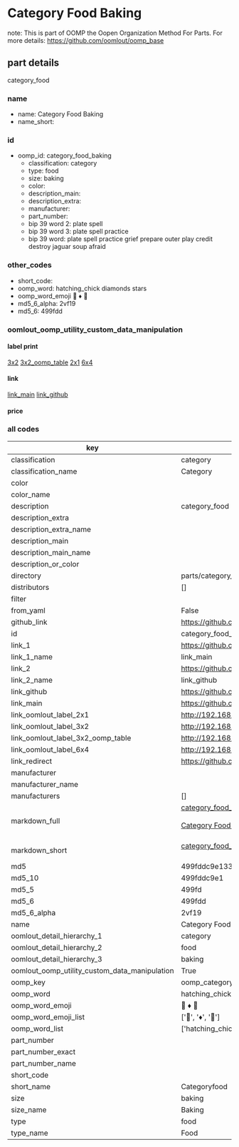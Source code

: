 # Category Food Baking  

note: This is part of OOMP the Oopen Organization Method For Parts. For more details: https://github.com/oomlout/oomp_base

##  part details
  



category_food



### name
* name: Category Food Baking
* name_short: 
### id
* oomp_id: category_food_baking
  * classification: category
  * type: food
  * size: baking
  * color: 
  * description_main: 
  * description_extra: 
  * manufacturer: 
  * part_number: 
  * bip 39 word 2: plate spell
  * bip 39 word 3: plate spell practice
  * bip 39 word: plate spell practice grief prepare outer play credit destroy jaguar soup afraid

### other_codes
* short_code: 
* oomp_word: hatching_chick diamonds stars
* oomp_word_emoji :hatching_chick: :diamonds: :stars:
* md5_6_alpha: 2vf19
* md5_6: 499fdd






### oomlout_oomp_utility_custom_data_manipulation
#### label print
[3x2](http://192.168.1.245:1112/?label=oomp%202vf19)
[3x2_oomp_table](http://192.168.1.108:1112/?label=oomp%202vf19)
[2x1](http://192.168.1.242:1112/?label=oomp%202vf19)
[6x4](http://192.168.1.55:1112/?label=oomp%202vf19)    

#### link

[link_main](https://github.com/oomlout/oomlout_oomp_version_1_messy/tree/main/parts/category_food_baking) [link_github](https://github.com/oomlout/oomlout_oomp_version_1_messy/tree/main/parts/category_food_baking)                             

#### price







### all codes 
| key | value |  
| --- | --- |  
| classification | category |  
| classification_name | Category |  
| color |  |  
| color_name |  |  
| description | category_food |  
| description_extra |  |  
| description_extra_name |  |  
| description_main |  |  
| description_main_name |  |  
| description_or_color |   |  
| directory | parts/category_food_baking |  
| distributors | [] |  
| filter |  |  
| from_yaml | False |  
| github_link | https://github.com/oomlout/oomlout_oomp_part_src/tree/main/parts/category_food_baking |  
| id | category_food_baking |  
| link_1 | https://github.com/oomlout/oomlout_oomp_version_1_messy/tree/main/parts/category_food_baking |  
| link_1_name | link_main |  
| link_2 | https://github.com/oomlout/oomlout_oomp_version_1_messy/tree/main/parts/category_food_baking |  
| link_2_name | link_github |  
| link_github | https://github.com/oomlout/oomlout_oomp_version_1_messy/tree/main/parts/category_food_baking |  
| link_main | https://github.com/oomlout/oomlout_oomp_version_1_messy/tree/main/parts/category_food_baking |  
| link_oomlout_label_2x1 | http://192.168.1.242:1112/?label=oomp%202vf19 |  
| link_oomlout_label_3x2 | http://192.168.1.245:1112/?label=oomp%202vf19 |  
| link_oomlout_label_3x2_oomp_table | http://192.168.1.108:1112/?label=oomp%202vf19 |  
| link_oomlout_label_6x4 | http://192.168.1.55:1112/?label=oomp%202vf19 |  
| link_redirect | https://github.com/oomlout/oomlout_oomp_version_1_messy/tree/main/parts/category_food_baking |  
| manufacturer |  |  
| manufacturer_name |  |  
| manufacturers | [] |  
| markdown_full | [category_food_baking](none)<br>[](none)<br>[Category Food Baking](none)<br><br> |  
| markdown_short | [category_food_baking](none)<br><br> |  
| md5 | 499fddc9e13314ca7554f66952f44d31 |  
| md5_10 | 499fddc9e1 |  
| md5_5 | 499fd |  
| md5_6 | 499fdd |  
| md5_6_alpha | 2vf19 |  
| name | Category Food Baking |  
| oomlout_detail_hierarchy_1 | category |  
| oomlout_detail_hierarchy_2 | food |  
| oomlout_detail_hierarchy_3 | baking |  
| oomlout_oomp_utility_custom_data_manipulation | True |  
| oomp_key | oomp_category_food_baking |  
| oomp_word | hatching_chick diamonds stars |  
| oomp_word_emoji | :hatching_chick: :diamonds: :stars: |  
| oomp_word_emoji_list | [':hatching_chick:', ':diamonds:', ':stars:'] |  
| oomp_word_list | ['hatching_chick', 'diamonds', 'stars'] |  
| part_number |  |  
| part_number_exact |  |  
| part_number_name |  |  
| short_code |  |  
| short_name | Categoryfood |  
| size | baking |  
| size_name | Baking |  
| type | food |  
| type_name | Food |  

